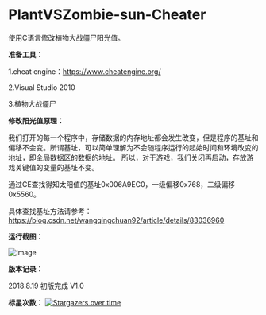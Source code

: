 # PlantVSZombie-sun-Cheater
使用C语言修改植物大战僵尸阳光值。

**准备工具：**

1.cheat engine：https://www.cheatengine.org/

2.Visual Studio 2010

3.植物大战僵尸

**修改阳光值原理：**

我们打开的每一个程序中，存储数据的内存地址都会发生改变，但是程序的基址和偏移不会变。所谓基址，可以简单理解为不会随程序运行的起始时间和环境改变的地址，即全局数据区的数据的地址。 所以，对于游戏，我们关闭再启动，存放游戏关键值的变量的基址不变。

通过CE查找得知太阳值的基址0x006A9EC0，一级偏移0x768，二级偏移0x5560。

具体查找基址方法请参考：https://blog.csdn.net/wangqingchuan92/article/details/83036960

**运行截图：**

![image](https://img-blog.csdn.net/2018101417082530?watermark/2/text/aHR0cHM6Ly9ibG9nLmNzZG4ubmV0L3dhbmdxaW5nY2h1YW45Mg==/font/5a6L5L2T/fontsize/400/fill/I0JBQkFCMA==/dissolve/70)


**版本记录：**

2018.8.19 初版完成 V1.0

**标星次数：**
[![Stargazers over time](https://starchart.cc/fyw4/PlantVSZombie-sun-Cheater.svg)](https://starchart.cc/fyw4/PlantVSZombie-sun-Cheater)

